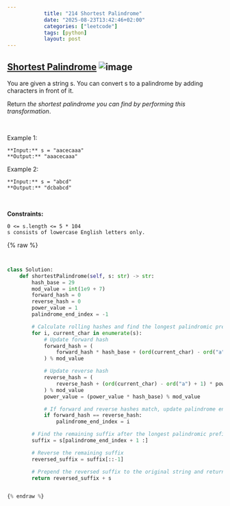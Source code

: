 ```yaml
---
            title: "214 Shortest Palindrome"
            date: "2025-08-23T13:42:46+02:00"
            categories: ["leetcode"]
            tags: [python]
            layout: post
---
```

            
## [Shortest Palindrome](https://leetcode.com/problems/shortest-palindrome) ![image](https://img.shields.io/badge/Difficulty-Hard-red)

You are given a string s. You can convert s to a palindrome by adding characters in front of it.

Return *the shortest palindrome you can find by performing this transformation*.

 

Example 1:

```
**Input:** s = "aacecaaa"
**Output:** "aaacecaaa"

```

Example 2:

```
**Input:** s = "abcd"
**Output:** "dcbabcd"

```

 

**Constraints:**

	0 <= s.length <= 5 * 104
	s consists of lowercase English letters only.

{% raw %}


```python


class Solution:
    def shortestPalindrome(self, s: str) -> str:
        hash_base = 29
        mod_value = int(1e9 + 7)
        forward_hash = 0
        reverse_hash = 0
        power_value = 1
        palindrome_end_index = -1

        # Calculate rolling hashes and find the longest palindromic prefix
        for i, current_char in enumerate(s):
            # Update forward hash
            forward_hash = (
                forward_hash * hash_base + (ord(current_char) - ord("a") + 1)
            ) % mod_value

            # Update reverse hash
            reverse_hash = (
                reverse_hash + (ord(current_char) - ord("a") + 1) * power_value
            ) % mod_value
            power_value = (power_value * hash_base) % mod_value

            # If forward and reverse hashes match, update palindrome end index
            if forward_hash == reverse_hash:
                palindrome_end_index = i

        # Find the remaining suffix after the longest palindromic prefix
        suffix = s[palindrome_end_index + 1 :]

        # Reverse the remaining suffix
        reversed_suffix = suffix[::-1]

        # Prepend the reversed suffix to the original string and return the result
        return reversed_suffix + s


{% endraw %}
```
